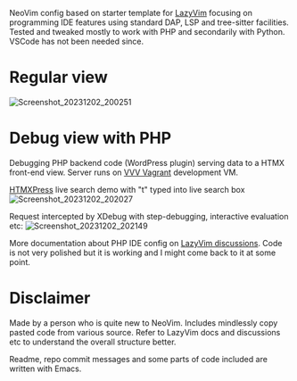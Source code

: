 NeoVim config based on starter template for [LazyVim](https://github.com/LazyVim/LazyVim) focusing on programming IDE features using standard DAP, LSP and tree-sitter facilities. Tested and tweaked mostly to work with PHP and secondarily with Python. VSCode has not been needed since.

# Regular view

![Screenshot_20231202_200251](https://github.com/jasalt/nvim/assets/2306521/ed2e93a3-c60d-4a69-a9d3-ce9c057a4bcd)

# Debug view with PHP 
Debugging PHP backend code (WordPress plugin) serving data to a HTMX front-end view. Server runs on [VVV Vagrant](https://github.com/svandragt/htmxpress) development VM.

[HTMXPress](https://github.com/svandragt/htmxpress) live search demo with "t" typed into live search box
![Screenshot_20231202_202027](https://github.com/jasalt/nvim/assets/2306521/ccbf9707-219f-4ecc-a5e7-570ca08e8d19)

Request intercepted by XDebug with step-debugging, interactive evaluation etc:
![Screenshot_20231202_202149](https://github.com/jasalt/nvim/assets/2306521/e618510e-e584-4144-942a-52bdc04bfe93)

More documentation about PHP IDE config on [LazyVim discussions](https://github.com/LazyVim/LazyVim/discussions/645). Code is not very polished but it is working and I might come back to it at some point. 

# Disclaimer

Made by a person who is quite new to NeoVim. Includes mindlessly copy pasted code from various source. Refer to LazyVim docs and discussions etc to understand the overall structure better.

Readme, repo commit messages and some parts of code included are written with Emacs.
